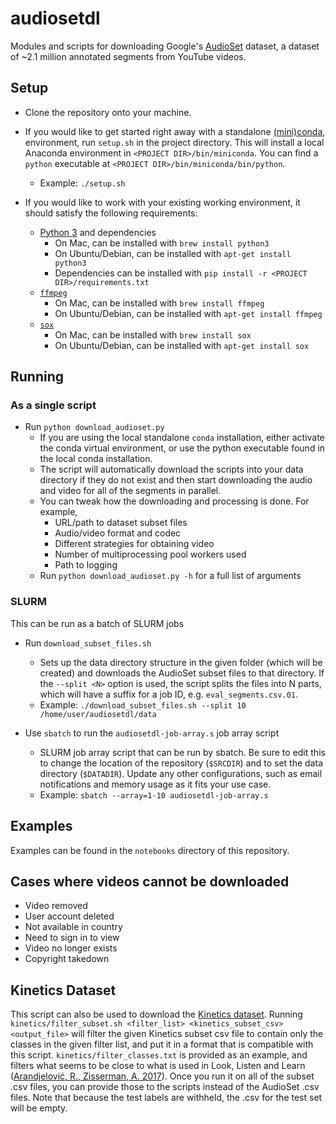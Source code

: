 audiosetdl
================
Modules and scripts for downloading Google's
[AudioSet](https://research.google.com/audioset/) dataset, a dataset of
~2.1 million annotated segments from YouTube videos.



## Setup
* Clone the repository onto your machine.


* If you would like to get started right away with a standalone
  [(mini)conda](https://conda.io/miniconda.html), environment, run `setup.sh`
  in the project directory. This will install a local Anaconda environment in
  `<PROJECT DIR>/bin/miniconda`. You can find a `python` executable at
  `<PROJECT DIR>/bin/miniconda/bin/python`.
  * Example: `./setup.sh`

* If you would like to work with your existing working environment, it should
  satisfy the following requirements:
  * [Python 3](https://www.python.org/downloads/) and dependencies
    * On Mac, can be installed with `brew install python3`
    * On Ubuntu/Debian, can be installed with `apt-get install python3`
    * Dependencies can be installed with
      `pip install -r <PROJECT DIR>/requirements.txt`
  * [`ffmpeg`](https://www.ffmpeg.org/)
    * On Mac, can be installed with `brew install ffmpeg`
    * On Ubuntu/Debian, can be installed with `apt-get install ffmpeg`
  * [`sox`](http://sox.sourceforge.net/)
    * On Mac, can be installed with `brew install sox`
    * On Ubuntu/Debian, can be installed with `apt-get install sox`


## Running

### As a single script
* Run `python download_audioset.py`
    * If you are using the local standalone `conda` installation, either
      activate the conda virtual environment, or use the python executable found
      in the local conda installation.
    * The script will automatically download the scripts into your data
      directory if they do not exist and then start downloading the audio and
      video for all of the segments in parallel.
    * You can tweak how the downloading and processing is done. For example,
        * URL/path to dataset subset files
        * Audio/video format and codec
        * Different strategies for obtaining video
        * Number of multiprocessing pool workers used
        * Path to logging
    * Run `python download_audioset.py -h` for a full list of arguments

### SLURM
This can be run as a batch of SLURM jobs

* Run `download_subset_files.sh`
  * Sets up the data directory structure in the given folder (which will be
    created) and downloads the AudioSet subset files to that directory.
    If the `--split <N>` option is used, the script splits the files into N
    parts, which will have a suffix for a job ID, e.g. `eval_segments.csv.01`.
  * Example: `./download_subset_files.sh --split 10 /home/user/audiosetdl/data`

* Use `sbatch` to run the `audiosetdl-job-array.s` job array script
  * SLURM job array script that can be run by sbatch. Be sure to edit this to
    change the
    location of the repository (`$SRCDIR`) and to set the data directory
    (`$DATADIR`). Update any other configurations, such as email notifications
    and memory usage as it fits your use case.
  * Example: `sbatch --array=1-10 audiosetdl-job-array.s`


## Examples
Examples can be found in the `notebooks` directory of this repository.


## Cases where videos cannot be downloaded
* Video removed
* User account deleted
* Not available in country
* Need to sign in to view
* Video no longer exists
* Copyright takedown


## Kinetics Dataset
This script can also be used to download the [Kinetics dataset](https://deepmind.com/research/open-source/open-source-datasets/kinetics/). Running `kinetics/filter_subset.sh <filter_list> <kinetics_subset_csv> <output_file>` will filter the given Kinetics subset csv file to contain only the classes in the given filter list, and put it in a format that is compatible with this script. `kinetics/filter_classes.txt` is provided as an example, and filters what seems to be close to what is
used in Look, Listen and Learn ([Arandjelović, R., Zisserman, A. 2017](https://arxiv.org/pdf/1705.08168.pdf)). Once you run it on all of the subset .csv files, you can provide those to the scripts instead of the AudioSet .csv files. Note that because the test labels are withheld, the .csv for the test set will be empty.
